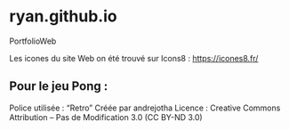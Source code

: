 # ryan.github.io
PortfolioWeb

Les icones du site Web on été trouvé sur Icons8 : https://icones8.fr/

## Pour le jeu Pong :
Police utilisée : “Retro”
Créée par andrejotha
Licence : Creative Commons Attribution – Pas de Modification 3.0 (CC BY-ND 3.0)

